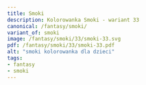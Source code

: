 ```yaml
---
title: Smoki
description: Kolorowanka Smoki - wariant 33
canonical: /fantasy/smoki/
variant_of: smoki
image: /fantasy/smoki/33/smoki-33.svg
pdf: /fantasy/smoki/33/smoki-33.pdf
alt: "smoki kolorowanka dla dzieci"
tags:
- fantasy
- smoki
---
```

